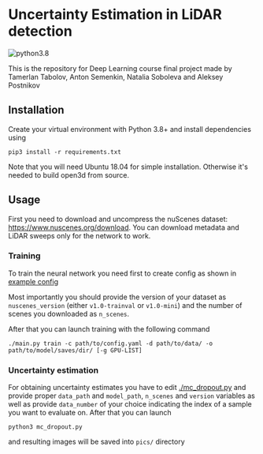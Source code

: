 # Uncertainty Estimation in LiDAR detection
![python3.8](https://img.shields.io/badge/python-v3.8-blue)

This is the repository for Deep Learning course final project made by Tamerlan Tabolov, Anton Semenkin, Natalia Soboleva and Aleksey Postnikov

## Installation
Create your virtual environment with Python 3.8+ and install dependencies using
```
pip3 install -r requirements.txt
```
Note that you will need Ubuntu 18.04 for simple installation. Otherwise it's needed to build open3d from source.

## Usage
First you need to download and uncompress the nuScenes dataset: https://www.nuscenes.org/download.
You can download metadata and LiDAR sweeps only for the network to work.
### Training
To train the neural network you need first to create config as shown in [example config](./example-config.yaml)

Most importantly you should provide the version of your dataset as `nuscenes_version` (either `v1.0-trainval` or `v1.0-mini`) and the number of scenes you downloaded as `n_scenes`.

After that you can launch training with the following command
```
./main.py train -c path/to/config.yaml -d path/to/data/ -o path/to/model/saves/dir/ [-g GPU-LIST]
```

### Uncertainty estimation
For obtaining uncertainty estimates you have to edit [./mc_dropout.py](mc_dropout.py) and provide proper `data_path` and `model_path`, `n_scenes` and `version` variables as well as provide `data_number` of your choice indicating the index of a sample you want to evaluate on. After that you can launch
```
python3 mc_dropout.py
```
and resulting images will be saved into `pics/` directory
